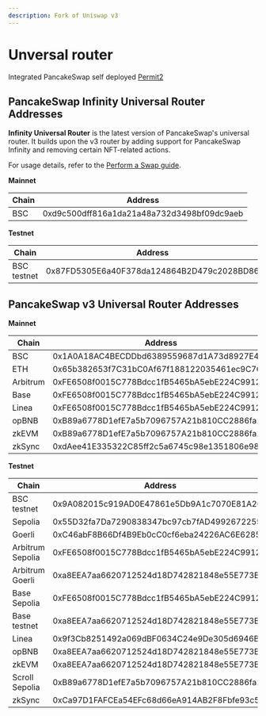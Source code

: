 ```yaml
---
description: Fork of Uniswap v3
---
```


# Unversal router

Integrated PancakeSwap self deployed [Permit2](/contracts/permit2/addresses)

## PancakeSwap Infinity Universal Router Addresses

**Infinity Universal Router** is the latest version of PancakeSwap's universal router. It builds upon the v3 router by adding support for PancakeSwap Infinity and removing certain NFT-related actions.

For usage details, refer to the [Perform a Swap guide](/contracts/infinity/guides/perform-a-swap).

**Mainnet**

| Chain    | Address                                    |
| -------- | ------------------------------------------ |
| BSC      | 0xd9c500dff816a1da21a48a732d3498bf09dc9aeb |

**Testnet**

| Chain            | Address                                    |
| ---------------- | ------------------------------------------ |
| BSC testnet      | 0x87FD5305E6a40F378da124864B2D479c2028BD86 |

## PancakeSwap v3 Universal Router Addresses

**Mainnet**

| Chain    | Address                                    |
| -------- | ------------------------------------------ |
| BSC      | 0x1A0A18AC4BECDDbd6389559687d1A73d8927E416 |
| ETH      | 0x65b382653f7C31bC0Af67f188122035461ec9C76 |
| Arbitrum | 0xFE6508f0015C778Bdcc1fB5465bA5ebE224C9912 |
| Base     | 0xFE6508f0015C778Bdcc1fB5465bA5ebE224C9912 |
| Linea    | 0xFE6508f0015C778Bdcc1fB5465bA5ebE224C9912 |
| opBNB    | 0xB89a6778D1efE7a5b7096757A21b810CC2886fa1 |
| zkEVM    | 0xB89a6778D1efE7a5b7096757A21b810CC2886fa1 |
| zkSync   | 0xdAee41E335322C85ff2c5a6745c98e1351806e98 |

**Testnet**

| Chain            | Address                                    |
| ---------------- | ------------------------------------------ |
| BSC testnet      | 0x9A082015c919AD0E47861e5Db9A1c7070E81A2C7 |
| Sepolia          | 0x55D32fa7Da7290838347bc97cb7fAD4992672255 |
| Goerli           | 0xC46abF8B66Df4B9Eb0cC0cf6eba24226AC6E6285 |
| Arbitrum Sepolia | 0xFE6508f0015C778Bdcc1fB5465bA5ebE224C9912 |
| Arbitrum Goerli  | 0xa8EEA7aa6620712524d18D742821848e55E773B5 |
| Base Sepolia     | 0xFE6508f0015C778Bdcc1fB5465bA5ebE224C9912 |
| Base testnet     | 0xa8EEA7aa6620712524d18D742821848e55E773B5 |
| Linea            | 0x9f3Cb8251492a069dBF0634C24e9De305d6946B8 |
| opBNB            | 0xa8EEA7aa6620712524d18D742821848e55E773B5 |
| zkEVM            | 0xa8EEA7aa6620712524d18D742821848e55E773B5 |
| Scroll Sepolia   | 0xB89a6778D1efE7a5b7096757A21b810CC2886fa1 |
| zkSync           | 0xCa97D1FAFCEa54EFc68d66eA914AB2F8Fbfe93c5 |
